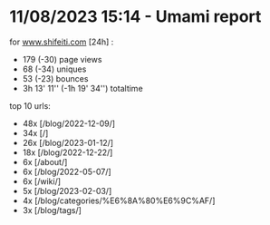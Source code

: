 # 11/08/2023 15:14 - Umami report
for www.shifeiti.com [24h] :

 - 179 (-30) page views
 - 68 (-34) uniques
 - 53 (-23) bounces
 - 3h 13' 11'' (-1h 19' 34'') totaltime


top 10 urls:
 - 48x [/blog/2022-12-09/]
 - 34x [/]
 - 26x [/blog/2023-01-12/]
 - 18x [/blog/2022-12-22/]
 - 6x [/about/]
 - 6x [/blog/2022-05-07/]
 - 6x [/wiki/]
 - 5x [/blog/2023-02-03/]
 - 4x [/blog/categories/%E6%8A%80%E6%9C%AF/]
 - 3x [/blog/tags/]


